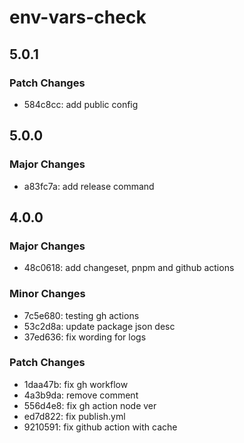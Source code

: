 # env-vars-check

## 5.0.1

### Patch Changes

- 584c8cc: add public config

## 5.0.0

### Major Changes

- a83fc7a: add release command

## 4.0.0

### Major Changes

- 48c0618: add changeset, pnpm and github actions

### Minor Changes

- 7c5e680: testing gh actions
- 53c2d8a: update package json desc
- 37ed636: fix wording for logs

### Patch Changes

- 1daa47b: fix gh workflow
- 4a3b9da: remove comment
- 556d4e8: fix gh action node ver
- ed7d822: fix publish.yml
- 9210591: fix github action with cache
